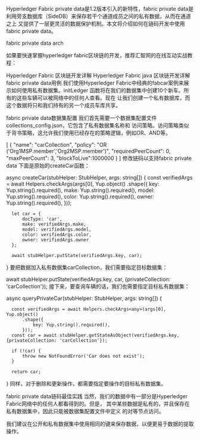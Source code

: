 Hyperledger Fabric private data是1.2版本引入的新特性，fabric private data是 利用旁支数据库（SideDB）来保存若干个通道成员之间的私有数据，从而在通道之上 又提供了一层更灵活的数据保护机制。本文将介绍如何在链码开发中使用fabric private data。

 fabric private data arch

如果要快速掌握hyperledger fabric区块链的开发，推荐汇智网的在线互动实战教程：

Hyperledger Fabric 区块链开发详解
Hyperledger Fabric java 区块链开发详解
fabric private data用例
我们使用Hyperledger Fabric中经典的fabcar案例来展示如何使用私有数据集。initLedger 函数将在我们的数据集中创建10个新车。所有的这些车辆可以被网络中的任何人查看。现在 让我们创建一个私有数据库，而这个数据将只和我们持有的另一个成员车库共享。

fabric private data数据集配置
我们首先需要一个数据集配置文件collections_config.json，它包含了私有数据集名称和 访问策略。访问策略类似于背书策略，这允许我们使用已经存在的策略逻辑，例如OR、AND等。

[
  {
    "name": "carCollection",
    "policy": "OR ('Org1MSP.member','Org2MSP.member')",
    "requiredPeerCount": 0,
    "maxPeerCount": 3,
    "blockToLive":1000000
  }
]
修改链码以支持fabric private data
下面是原始的createCar函数：

async createCar(stubHelper: StubHelper, args: string[]) {
      const verifiedArgs = await Helpers.checkArgs<any>(args[0], Yup.object()
          .shape({
              key: Yup.string().required(),
              make: Yup.string().required(),
              model: Yup.string().required(),
              color: Yup.string().required(),
              owner: Yup.string().required(),
          }));

      let car = {
          docType: 'car',
          make: verifiedArgs.make,
          model: verifiedArgs.model,
          color: verifiedArgs.color,
          owner: verifiedArgs.owner
      };

      await stubHelper.putState(verifiedArgs.key, car);
}
要把数据加入私有数据集carCollection，我们需要指定目标数据集：

await stubHelper.putState(verifiedArgs.key, car, {privateCollection: 'carCollection'});
接下来，要查询车辆的话，我们也需要指定目标私有数据集：

async queryPrivateCar(stubHelper: StubHelper, args: string[]) {

      const verifiedArgs = await Helpers.checkArgs<any>(args[0], Yup.object()
          .shape({
              key: Yup.string().required(),
          }));
      const car = await stubHelper.getStateAsObject(verifiedArgs.key, {privateCollection: 'carCollection'});

      if (!car) {
          throw new NotFoundError('Car does not exist');
      }

      return car;
}
同样，对于删除和更新操作，都需要指定要操作的目标私有数据集。

fabric private data链码最佳实践
当然，我们的数据中有一部分是Hyperledger Fabric网络中的任何人都看得到的。但是， 其中某些数据是私有的，并且保存在私有数据集中，因此只能被数据集配置文件中定义 的对等节点访问。

我们建议在公开和私有数据集中使用相同的键来保存数据，以便更易于数据的提取操作。